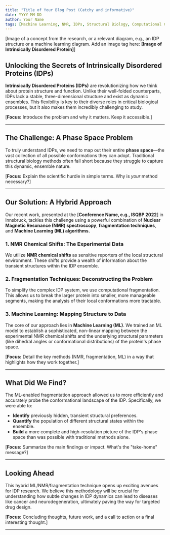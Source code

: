 ```yaml
---
title: "Title of Your Blog Post (Catchy and informative)"
date: YYYY-MM-DD
author: Your Name
tags: [Machine Learning, NMR, IDPs, Structural Biology, Computational Chemistry]
---
```


[Image of a concept from the research, or a relevant diagram, e.g., an IDP structure or a machine learning diagram. Add an image tag here: **[Image of Intrinsically Disordered Protein]**]

## Unlocking the Secrets of Intrinsically Disordered Proteins (IDPs)

**Intrinsically Disordered Proteins (IDPs)** are revolutionizing how we think about protein structure and function. Unlike their well-folded counterparts, IDPs lack a stable, three-dimensional structure and exist as dynamic ensembles. This flexibility is key to their diverse roles in critical biological processes, but it also makes them incredibly challenging to study.

[**Focus:** Introduce the problem and why it matters. Keep it accessible.]

---

## The Challenge: A Phase Space Problem

To truly understand IDPs, we need to map out their entire **phase space**—the vast collection of all possible conformations they can adopt. Traditional structural biology methods often fall short because they struggle to capture this dynamic, ensemble nature.

[**Focus:** Explain the scientific hurdle in simple terms. Why is *your* method necessary?]

---

## Our Solution: A Hybrid Approach

Our recent work, presented at the [**Conference Name, e.g., ISQBP 2022**] in Innsbruck, tackles this challenge using a powerful combination of **Nuclear Magnetic Resonance (NMR) spectroscopy**, **fragmentation techniques**, and **Machine Learning (ML) algorithms.**

### 1. NMR Chemical Shifts: The Experimental Data

We utilize **NMR chemical shifts** as sensitive reporters of the local structural environment. These shifts provide a wealth of information about the transient structures within the IDP ensemble.

### 2. Fragmentation Techniques: Deconstructing the Problem

To simplify the complex IDP system, we use computational fragmentation. This allows us to break the larger protein into smaller, more manageable segments, making the analysis of their local conformations more tractable.

### 3. Machine Learning: Mapping Structure to Data

The core of our approach lies in **Machine Learning (ML)**. We trained an ML model to establish a sophisticated, non-linear mapping between the experimental NMR chemical shifts and the underlying structural parameters (like dihedral angles or conformational distributions) of the protein's phase space.

[**Focus:** Detail the key methods (NMR, fragmentation, ML) in a way that highlights how they work together.]

---

## What Did We Find?

The ML-enabled fragmentation approach allowed us to more efficiently and accurately probe the conformational landscape of the IDP. Specifically, we were able to:

* **Identify** previously hidden, transient structural preferences.
* **Quantify** the population of different structural states within the ensemble.
* **Build** a more complete and high-resolution picture of the IDP's phase space than was possible with traditional methods alone.

[**Focus:** Summarize the main findings or impact. What's the "take-home" message?]

---

## Looking Ahead

This hybrid ML/NMR/fragmentation technique opens up exciting avenues for IDP research. We believe this methodology will be crucial for understanding how subtle changes in IDP dynamics can lead to diseases like cancer and neurodegeneration, ultimately paving the way for targeted drug design.

[**Focus:** Concluding thoughts, future work, and a call to action or a final interesting thought.]

***